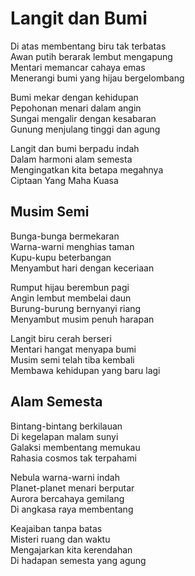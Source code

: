 # Langit dan Bumi

Di atas membentang biru tak terbatas  
Awan putih berarak lembut mengapung  
Mentari memancar cahaya emas  
Menerangi bumi yang hijau bergelombang

Bumi mekar dengan kehidupan  
Pepohonan menari dalam angin  
Sungai mengalir dengan kesabaran  
Gunung menjulang tinggi dan agung

Langit dan bumi berpadu indah  
Dalam harmoni alam semesta  
Mengingatkan kita betapa megahnya  
Ciptaan Yang Maha Kuasa

## Musim Semi

Bunga-bunga bermekaran  
Warna-warni menghias taman  
Kupu-kupu beterbangan  
Menyambut hari dengan keceriaan

Rumput hijau berembun pagi  
Angin lembut membelai daun  
Burung-burung bernyanyi riang  
Menyambut musim penuh harapan

Langit biru cerah berseri  
Mentari hangat menyapa bumi  
Musim semi telah tiba kembali  
Membawa kehidupan yang baru lagi

## Alam Semesta

Bintang-bintang berkilauan  
Di kegelapan malam sunyi  
Galaksi membentang memukau  
Rahasia cosmos tak terpahami

Nebula warna-warni indah  
Planet-planet menari berputar  
Aurora bercahaya gemilang  
Di angkasa raya membentang

Keajaiban tanpa batas  
Misteri ruang dan waktu  
Mengajarkan kita kerendahan  
Di hadapan semesta yang agung